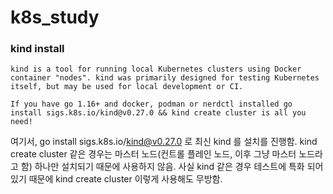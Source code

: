 # k8s_study

### kind install

```
kind is a tool for running local Kubernetes clusters using Docker container "nodes". kind was primarily designed for testing Kubernetes itself, but may be used for local development or CI.

If you have go 1.16+ and docker, podman or nerdctl installed go install sigs.k8s.io/kind@v0.27.0 && kind create cluster is all you need!
```

여기서, go install sigs.k8s.io/kind@v0.27.0 로 최신 kind 를 설치를 진행함. kind create cluster 같은 경우는 마스터 노드(컨트롤 플레인 노드, 이후 그냥 마스터 노드라고 함) 하나만 설치되기 때문에 사용하지 않음. 사실 kind 같은 경우 테스트에 특화 되어 있기 때문에 kind create cluster 이렇게 사용해도 무방함.